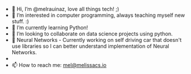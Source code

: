 - 👋 Hi, I’m @melrauinaz, love all things tech! ;)
- 👀 I’m interested in computer programming, always teaching myself new stuff. :)
- 🌱 I’m currently learning Python!
- 💞️ I’m looking to collaborate on data science projects using python.
- 🌱 Neural Networks - Currently working on self driving car that doesn't use libraries so I can better understand implementation of Neural Networks.
- 
- 📫 How to reach me: mel@melissacs.io

<!---
melrauinaz/melrauinaz is a ✨ special ✨ repository because its `README.md` (this file) appears on your GitHub profile.
You can click the Preview link to take a look at your changes.
--->
